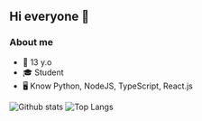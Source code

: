 ## Hi everyone 👋

### About me
- 🎂 13 y.o
- 🎓 Student
- 🖥 Know Python, NodeJS, TypeScript, React.js

![Github stats](https://github-readme-stats.vercel.app/api?username=hdsujnb)
![Top Langs](https://github-readme-stats.vercel.app/api/top-langs/?username=hdsujnb)
